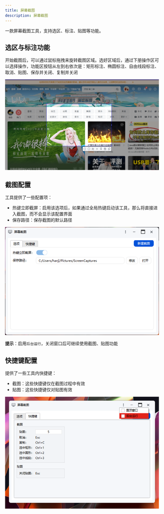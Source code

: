 ```yaml
---
title: 屏幕截图
description: 屏幕截图
---
```


一款屏幕截图工具，支持选区、标注、贴图等功能。

## 选区与标注功能

开始截图后，可以通过鼠标拖拽来旋转截图区域。选好区域后，通过下册操作区可以选择操作，功能区按钮从左到右依次是：矩形标注、椭圆标注、自由线段标注、取消、贴图、保存并关闭、复制并关闭

![](../../images/screencapture_capture.png)

## 截图配置

工具提供了一些配置项：

- 热键立即截屏：启用该选项后，如果通过全局热键启动该工具，那么将直接进入截图，而不会显示该配置界面
- 保存路径：保存截图的默认路径

![](../../images/screencapture_window.png)

**提示**：启用`后台运行`，关闭窗口后可继续使用截图、贴图功能

## 快捷键配置

提供了一些工具内快捷键：

- 截图：这些快捷键仅在截图过程中有效
- 贴图：这些快捷键仅对贴图有效

![](../../images/screencapture_shortcut.png)